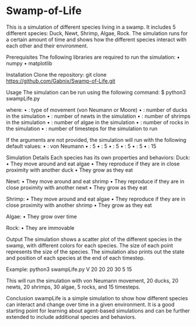 ﻿# Swamp-of-Life

This is a simulation of different species living in a swamp. It includes 5 different species: Duck, Newt, Shrimp, Algae, Rock. The simulation runs for a certain amount of time and shows how the different species interact with each other and their environment.

Prerequisites
The following libraries are required to run the simulation:
•	numpy
•	matplotlib

Installation
Clone the repository:
git clone https://github.com/Gabnix/Swamp-of-Life.git

Usage
The simulation can be run using the following command:
$ python3 swampLife.py <Movement> <Duck> <Newt> <Shrimp> <Algae> <Rock> <Timestep> 

where:
•	<Movement>: type of movement (von Neumann or Moore)
•	<Duck>: number of ducks in the simulation
•	<Newt>: number of newts in the simulation
•	<Shrimp>: number of shrimps in the simulation
•	<Algae>: number of algae in the simulation
•	<Rock>: number of rocks in the simulation
•	<Timestep>: number of timesteps for the simulation to run

If the arguments are not provided, the simulation will run with the following default values:
•	<Movement>: von Neumann
•	<Duck>: 5
•	<Newt>: 5
•	<Shrimp>: 5
•	<Algae>: 5
•	<Rock>: 5
•	<Timestep>: 15

Simulation Details
Each species has its own properties and behaviors:
Duck:
•	They move around and eat algae
•	They reproduce if they are in close proximity with another duck
•	They grow as they eat

Newt:
•	They move around and eat shrimp
•	They reproduce if they are in close proximity with another newt
•	They grow as they eat

Shrimp:
•	They move around and eat algae
•	They reproduce if they are in close proximity with another shrimp
•	They grow as they eat

Algae:
•	They grow over time

Rock:
•	They are immovable

Output
The simulation shows a scatter plot of the different species in the swamp, with different colors for each species. The size of each point represents the size of the species. The simulation also prints out the state and position of each species at the end of each timestep.

Example:
python3 swampLife.py V 20 20 20 30 5 15 

This will run the simulation with von Neumann movement, 20 ducks, 20 newts, 20 shrimps, 30 algae, 5 rocks, and 15 timesteps.

Conclusion
swampLife is a simple simulation to show how different species can interact and change over time in a given environment. It is a good starting point for learning about agent-based simulations and can be further extended to include additional species and behaviors.

